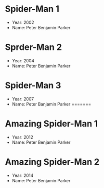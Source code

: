# Spider-Man 1
- Year: 2002
- Name: Peter Benjamin Parker

# Sprder-Man 2
- Year: 2004
- Name: Peter Benjamin Parker

# Spider-Man 3
- Year: 2007
- Name: Peter Banjamin Parker
=======
# Amazing Spider-Man 1
- Year: 2012
- Name: Peter Benjamin Parker

# Amazing Spider-Man 2
- Year: 2014
- Name: Peter Benjamin Parker

